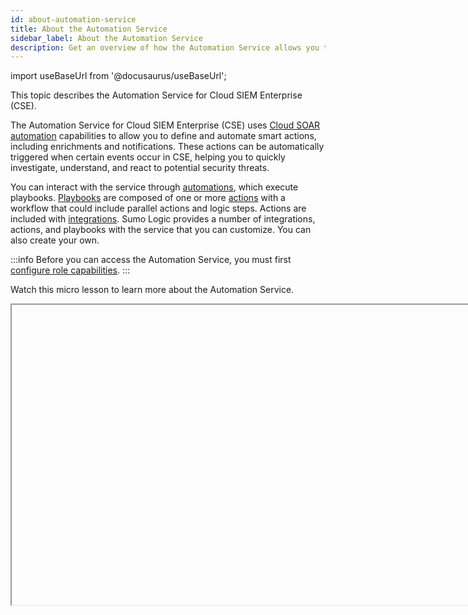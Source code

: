 ```yaml
---
id: about-automation-service
title: About the Automation Service
sidebar_label: About the Automation Service
description: Get an overview of how the Automation Service allows you to automate smart actions, including enrichments and notifications. 
---
```


import useBaseUrl from '@docusaurus/useBaseUrl';

This topic describes the Automation Service for Cloud SIEM Enterprise (CSE).

The Automation Service for Cloud SIEM Enterprise (CSE) uses [Cloud SOAR automation](/docs/cloud-soar/automation/) capabilities to allow you to define and automate smart actions, including enrichments and notifications. These actions can be automatically triggered when certain events occur in CSE, helping you to quickly investigate, understand, and react to potential security threats.

You can interact with the service through [automations](/docs/cse/automation-service/automation-service-automations), which execute playbooks. [Playbooks](/docs/cse/automation-service/automation-service-playbooks)  are composed of one or more [actions](/docs/cse/automation-service/automation-service-playbooks#add-an-action-node-to-a-playbook) with a workflow that could include parallel actions and logic steps. Actions are included with [integrations](/docs/cse/automation-service/automation-service-integrations). Sumo Logic provides a number of integrations, actions, and playbooks with the service that you can customize. You can also create your own.

:::info
Before you can access the Automation Service, you must first [configure role capabilities](#configure-role-capabilities).
:::

Watch this micro lesson to learn more about the Automation Service.

<Iframe url="https://www.youtube.com/embed/kJawCYJhS4M?rel=0"
     width="854px"
     height="480px"
     id="myId"
     className="video-container"
     display="initial"
     position="relative"
     allow="accelerometer; autoplay=1; clipboard-write; encrypted-media; gyroscope; picture-in-picture"
     allowfullscreen
     />

import Iframe from 'react-iframe';

## Differences compared to Cloud SOAR

The Automation Service differs from Cloud SOAR in the following ways:
* The Automation Service only supports automated enrichment, notification, and custom action types. 
* Automation Service playbooks can only be triggered from CSE.
* The Automation Service does not allow you to execute an unlimited number of actions per day.
* The Automation Service does not include the incident and case management features from Cloud SOAR.
* Playbooks, integrations, and actions in this version may differ from those in [Cloud SOAR automation](/docs/cloud-soar/automation/). 


## Benefits

* The Automation Service supports enrichment, notification, and custom actions:
  * Enrichment actions can be used to gather additional information about an Entity or Insight, including [threat indicators](/docs/cse/integrations/enrichments-and-indicators#threat-indicators).
  * Notification actions can be used to send notifications or update status in systems like Cloud SIEM, the Sumo Logic core platform, Slack, Microsoft Teams, Jira, email, and so on.
* Automations can be triggered automatically when an Insight is created or closed. Automations can also be executed manually via the Cloud SIEM UI and API.
* Playbooks can contain both enrichment and notification actions. Playbooks can also be nested. So, for example, you could define a playbook that is executed automatically when an Insight is created that gathers enrichment data. And if the data returned includes a malicious threat indicator:
  1. Changes the Insight state to “In Progress”.
  1. Assigns the Insight.
  1. Sends a (customized) email with information about the Insight and indicator.
  1. Creates a Slack channel for the Insight.
  1. Invites certain people to the Slack channel.

:::note
* The Automation Service is intended to replace the legacy [Insight Actions](/docs/cse/administration/create-cse-actions#insight-actions) and the [Insight Enrichment Server](/docs/cse/integrations/insight-enrichment-server/). All of the actions and integrations provided with those capabilities are included in the Automation Service (though some may require “on-premise” deployment through the [bridge](/docs/cse/automation-service/automation-service-bridge)). Those capabilities will be deprecated later in 2023. 
* Actions can run directly from the Sumo Logic cloud or from other environments via a [bridge](/docs/cse/automation-service/automation-service-bridge/). For security and performance reasons, only certified integrations and actions can run directly from the Sumo Logic cloud environment.
* The Automation Service is not available in FedRAMP environments at this time.
:::

## Access the Automation Service

An automation runs a playbook, which  runs actions that are provided by integrations. This section shows you how to access each of these elements. 

:::info
Before you can access the Automation Service, you must first [configure role capabilities](#configure-role-capabilities).
:::

1. Click the **Configuration** button (gear icon) at the top of the Cloud SIEM UI.
1. Under **Integrations**, select **Automation**.<br/><img src={useBaseUrl('img/cse/automations-config-menu.png')} alt="Automation menu option" width="150"/><br/>The list of available automations appears. Each automation runs a playbook.<br/><img src={useBaseUrl('img/cse/automations-automations-list.png')} alt="Automations list" width="800"/>
1. To [view playbooks](/docs/cse/automation-service/automation-service-playbooks#view-playbooks), at the top of the screen click **Manage Playbooks**.<br/><img src={useBaseUrl('img/cse/automations-manage-playbooks.png')} alt="Manage Playbooks menu option" width="400"/>.<br/>The list of available playbooks displays. Playbooks run actions provided by integrations.<br/><img src={useBaseUrl('img/cse/automations-playbook-list.png')} alt="Automation Playbook list" width="800"/>
1. Open a playbook to see the actions it runs. Click an action to view the integration resource that provides it.<br/><img src={useBaseUrl('img/cse/automations-action-example.png')} alt="Action example" width="800"/>
1. To [view integrations](/docs/cse/automation-service/automation-service-integrations#view-integrations), click **Integrations** in the left navigation bar.<br/><img src={useBaseUrl('img/cse/automations-integrations-list.png')} alt="Integrations list" width="800"/>
1. Open an integration to see its actions.<br/><img src={useBaseUrl('img/cse/automations-resource-example.png')} alt="Resource example" width="700"/>
1. After an automation runs, click the **Automations** tab in Insights or Entities to [view results of the automation](/docs/cse/automation-service/automation-service-automations/#view-results-of-an-automation).<br/><img src={useBaseUrl('img/cse/automations-on-insight.png')} alt="Automations on an Insight" width="800"/>

## Overview: Configure an automation

This section gives you an overview of how to set up an automation. This process assumes you want to create your own playbook to use in an automation. For examples, see [Automation examples](/docs/cse/automation-service/automation-service-examples/).

:::info
Before you can configure an automation, you must [configure the connection](#configure-the-connection-for-an-integration-resource) for the integration resources you want the automation to use.
:::

### Step 1: Get actions for the playbook

The first thing you need to do is decide what actions you want to use in your playbook. 

1. Open the [integration](/docs/cse/automation-service/automation-service-integrations#view-integrations) that has actions you want the playbook to run.
1. Note the names of the actions you want to use, including their resource name. You'll need these to add the actions to your playbook. 
1. If you want to customize an action:
   1. Click the [duplication button](/docs/cse/automation-service/automation-service-integrations#duplicate-an-integration) on the integration to create a customizable integration. The name of the duplicated integration will end in **(1)**.
   1. To customize the action in the duplicated integration, click the **Edit** button on the action.


### Step 2: Add the actions to the playbook

Now that you have the names of the actions you want to use, you can add them to your playbook.

1. [Create a new playbook](/docs/cse/automation-service/automation-service-playbooks#create-a-new-playbook).
1. Click **Add Node**.
1. Choose [**Action**](/docs/cse/automation-service/automation-service-playbooks#add-an-action-node-to-a-playbook) as the type of node to add.
1. In the **Action** field, select the name an action you identified in Step 1. 
1. As soon as you choose the action, the **Resource** field displays the name of the resource. Verify that the name of the resource matches what you noted in Step 1. 
1. Fill out the rest of the fields in the **Add Node** dialog to configure the action to behave the way you want.
1. Click **Create**. The node is added to the playbook.
1. Repeat to add more actions to the playbook. If desired, add conditions.
1. Click **Save** to save your changes.
1. When you're ready to let the playbook be used in automations, click **Publish**. 

### Step 3: Add the playbook to an automation

Now that the playbook is configured, you can add it to an automation.

1. [Create a new automation](/docs/cse/automation-service/automation-service-automations#create-an-automation).
1. Select the playbook you created in Step 2.
1. In **Expects attributes for**,  select **Entity** or **Insight**.
1. Select whether you want to automatically run the automation when an Insight is created or closed, or to run it manually. (For the purposes of this overview, select **Manually Done**.)
1. Select **Enabled**.
1. Click **Add to List**.

### Step 4: Run the automation

Now that you've created the automation, it is ready to run. If you set the automation to run when an Insight is created or closed, it runs [automatically](/docs/cse/automation-service/automation-service-automations#run-an-automation-automatically). 

If you configured the automation to [run manually](/docs/cse/automation-service/automation-service-automations#run-an-automation-manually), you can run it from an Insight or an Entity:
* Insights
   1. Open an Insight.
   1. Click **Actions**.
   1. Select the automation from one of the following, depending on whether the automation expects attributes for Insights or Entities:
      * **Insight Automation**. Displays a list of all enabled Insight automations configured to run manually.
      * **Entity Automation**. Displays a **Run Automations** option. Click **Run Automations** to open a dialog enabling you to select one or more Entity automations to run. 
* Entities
   1. Open an Entity.
   1. Click **Automations** under the Entity's name. 
   1. Select an option under **Entity Automation**. 


## Prerequisites

### Configure role capabilities

Access to the Automation Service is controlled by [role capabilities](/docs/manage/users-roles/roles/role-capabilities) in the Sumo Logic platform. To get access to the Automation Service:
1. In the left navigation bar of Sumo Logic, select **Administration > Users and Roles**.
1. Click the **Roles** tab. 
1. Click **Add Role** to create a new role for users of the Automation Service. Alternatively, you can select an existing role in the **Roles** tab and click **Edit**.
1. Add the following capabilities:
   * Cloud SIEM Enterprise
     * Configuration
       * View Automations
       * Manage Automations
       * Execute Automations
   * Cloud SOAR
     * View Cloud SOAR
     * Automation Playbooks
       * Access
       * Configure
1. Follow the directions to [access the Automation Service](#access-the-automation-service) to verify that you can see the **Automation** option in the **Configuration** menu.

:::note
To interact with most of the Automation Service features, you must have at least View Automations, View Cloud SOAR, and Access Playbooks permissions.
:::

### Configure the connection for an integration resource

To use [integrations](/docs/cse/automation-service/automation-service-integrations), you must configure the connection for their resources.
1. Click the **Configuration** button (gear icon) at the top of the Cloud SIEM UI.
1. Under **Integrations**, select **Automation**.<br/><img src={useBaseUrl('img/cse/automations-config-menu.png')} alt="Automation menu option" width="150"/>
1. Click **Manage Playbooks**.<br/><img src={useBaseUrl('img/cse/automations-manage-playbooks.png')} alt="Manage Playbooks menu option" width="400"/> 
1. Click **Integrations** in the left navigation bar.
1. Select the integration whose resource you want to configure the connection for.
1. Hover over the resource name and click the **Edit** button that appears.<br/><img src={useBaseUrl('img/cse/automations-edit-resource.png')} alt="Edit a resource" width="800"/> 
1. Enter the connection configuration needed by the resource. What you enter is specific to the resource you're using. Each resource's configuration screen may be different, but in most cases, you will need information such as IP addresses, API tokens, usernames, and passwords for the application you're integrating with. For example, in the following screen enter the **API URL** and **API Key**. <br/><img src={useBaseUrl('img/cse/automations-edit-resource-2.png')} alt="Edit a resource" width="400"/> 
1. Click **Save** to save the configuration. 

## Support and compliance

### API and Terraform support

The [CSE API](/docs/cse/administration/cse-apis/) supports automations. Endpoints include:
* `GET /automations`. Get the list of automations
* `POST /automations`. Create an automation
* `POST /automations/execute`. Run one or more automations against one or more Entities/Insights
* `DELETE /automations/{id}`. Delete an automation
* `GET /automations/{id}`. Get a specific automation
* `PUT /automations/{id}`. Update a specific automation

The Sumo Logic Terraform provider also supports automation, but does not support the ability to create or modify integrations, playbooks, or actions. For more information about Terraform, see the [Sumo Logic Terraform](https://registry.terraform.io/providers/SumoLogic/sumologic/latest/docs) documentation.

:::note
The Automation Service uses the [Cloud SOAR API](/docs/cloud-soar/cloud-soar-apis). 
:::

### Data retention

Automation Service data is retained in accordance with Sumo Logic's policies. For more information, see our [Cloud SIEM data retention](/docs/cse/administration/cse-data-retention/#cse) documentation.

### Actions limit

To prevent abuse of system resources or runaway processes, the Automation Service limits the number of playbook actions than can be executed per customer per hour to 50 by default. To see how many actions your organization has used in the current hour, see the **Current hour actions count** in the [App Central UI](/docs/cse/automation-service/automation-service-app-central/#app-central-ui). All actions running in the cloud or via the [bridge](/docs/cse/automation-service/automation-service-bridge/) are included in this limit.
